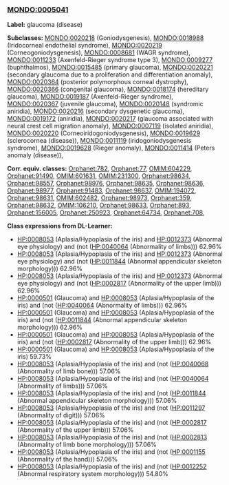 
### [MONDO:0005041](http://purl.obolibrary.org/obo/MONDO_0005041)
**Label:** glaucoma (disease)

**Subclasses:** [MONDO:0020218](http://purl.obolibrary.org/obo/MONDO_0020218) (Goniodysgenesis), [MONDO:0018988](http://purl.obolibrary.org/obo/MONDO_0018988) (Iridocorneal endothelial syndrome), [MONDO:0020219](http://purl.obolibrary.org/obo/MONDO_0020219) (Corneogoniodysgenesis), [MONDO:0008681](http://purl.obolibrary.org/obo/MONDO_0008681) (WAGR syndrome), [MONDO:0011233](http://purl.obolibrary.org/obo/MONDO_0011233) (Axenfeld-Rieger syndrome type 3), [MONDO:0009277](http://purl.obolibrary.org/obo/MONDO_0009277) (buphthalmos), [MONDO:0015485](http://purl.obolibrary.org/obo/MONDO_0015485) (primary glaucoma), [MONDO:0020221](http://purl.obolibrary.org/obo/MONDO_0020221) (secondary glaucoma due to a proliferation and differentiation anomaly), [MONDO:0020364](http://purl.obolibrary.org/obo/MONDO_0020364) (posterior polymorphous corneal dystrophy), [MONDO:0020366](http://purl.obolibrary.org/obo/MONDO_0020366) (congenital glaucoma), [MONDO:0018174](http://purl.obolibrary.org/obo/MONDO_0018174) (hereditary glaucoma), [MONDO:0019187](http://purl.obolibrary.org/obo/MONDO_0019187) (Axenfeld-Rieger syndrome), [MONDO:0020367](http://purl.obolibrary.org/obo/MONDO_0020367) (juvenile glaucoma), [MONDO:0020148](http://purl.obolibrary.org/obo/MONDO_0020148) (syndromic aniridia), [MONDO:0020216](http://purl.obolibrary.org/obo/MONDO_0020216) (secondary dysgenetic glaucoma), [MONDO:0019172](http://purl.obolibrary.org/obo/MONDO_0019172) (aniridia), [MONDO:0020217](http://purl.obolibrary.org/obo/MONDO_0020217) (glaucoma associated with neural crest cell migration anomaly), [MONDO:0007119](http://purl.obolibrary.org/obo/MONDO_0007119) (isolated aniridia), [MONDO:0020220](http://purl.obolibrary.org/obo/MONDO_0020220) (Corneoiridogoniodysgenesis), [MONDO:0019629](http://purl.obolibrary.org/obo/MONDO_0019629) (sclerocornea (disease)), [MONDO:0011119](http://purl.obolibrary.org/obo/MONDO_0011119) (iridogoniodysgenesis syndrome), [MONDO:0019628](http://purl.obolibrary.org/obo/MONDO_0019628) (Rieger anomaly), [MONDO:0011414](http://purl.obolibrary.org/obo/MONDO_0011414) (Peters anomaly (disease)), 

**Corr. equiv. classes:** [Orphanet:782](http://www.orpha.net/ORDO/Orphanet_782), [Orphanet:77](http://www.orpha.net/ORDO/Orphanet_77), [OMIM:604229](http://purl.obolibrary.org/obo/OMIM_604229), [Orphanet:91490](http://www.orpha.net/ORDO/Orphanet_91490), [OMIM:601631](http://purl.obolibrary.org/obo/OMIM_601631), [OMIM:231300](http://purl.obolibrary.org/obo/OMIM_231300), [Orphanet:98634](http://www.orpha.net/ORDO/Orphanet_98634), [Orphanet:98557](http://www.orpha.net/ORDO/Orphanet_98557), [Orphanet:98976](http://www.orpha.net/ORDO/Orphanet_98976), [Orphanet:98635](http://www.orpha.net/ORDO/Orphanet_98635), [Orphanet:98636](http://www.orpha.net/ORDO/Orphanet_98636), [Orphanet:98977](http://www.orpha.net/ORDO/Orphanet_98977), [Orphanet:91483](http://www.orpha.net/ORDO/Orphanet_91483), [Orphanet:98637](http://www.orpha.net/ORDO/Orphanet_98637), [OMIM:194072](http://purl.obolibrary.org/obo/OMIM_194072), [Orphanet:98631](http://www.orpha.net/ORDO/Orphanet_98631), [OMIM:602482](http://purl.obolibrary.org/obo/OMIM_602482), [Orphanet:98973](http://www.orpha.net/ORDO/Orphanet_98973), [Orphanet:359](http://www.orpha.net/ORDO/Orphanet_359), [Orphanet:98632](http://www.orpha.net/ORDO/Orphanet_98632), [OMIM:106210](http://purl.obolibrary.org/obo/OMIM_106210), [Orphanet:98633](http://www.orpha.net/ORDO/Orphanet_98633), [Orphanet:893](http://www.orpha.net/ORDO/Orphanet_893), [Orphanet:156005](http://www.orpha.net/ORDO/Orphanet_156005), [Orphanet:250923](http://www.orpha.net/ORDO/Orphanet_250923), [Orphanet:64734](http://www.orpha.net/ORDO/Orphanet_64734), [Orphanet:708](http://www.orpha.net/ORDO/Orphanet_708), 

**Class expressions from DL-Learner:**

- [HP:0008053](http://purl.obolibrary.org/obo/HP_0008053) (Aplasia/Hypoplasia of the iris) and [HP:0012373](http://purl.obolibrary.org/obo/HP_0012373) (Abnormal eye physiology) and (not ([HP:0040064](http://purl.obolibrary.org/obo/HP_0040064) (Abnormality of limbs))) 62.96%
- [HP:0008053](http://purl.obolibrary.org/obo/HP_0008053) (Aplasia/Hypoplasia of the iris) and [HP:0012373](http://purl.obolibrary.org/obo/HP_0012373) (Abnormal eye physiology) and (not ([HP:0011844](http://purl.obolibrary.org/obo/HP_0011844) (Abnormal appendicular skeleton morphology))) 62.96%
- [HP:0008053](http://purl.obolibrary.org/obo/HP_0008053) (Aplasia/Hypoplasia of the iris) and [HP:0012373](http://purl.obolibrary.org/obo/HP_0012373) (Abnormal eye physiology) and (not ([HP:0002817](http://purl.obolibrary.org/obo/HP_0002817) (Abnormality of the upper limb))) 62.96%
- [HP:0000501](http://purl.obolibrary.org/obo/HP_0000501) (Glaucoma) and [HP:0008053](http://purl.obolibrary.org/obo/HP_0008053) (Aplasia/Hypoplasia of the iris) and (not ([HP:0040064](http://purl.obolibrary.org/obo/HP_0040064) (Abnormality of limbs))) 62.96%
- [HP:0000501](http://purl.obolibrary.org/obo/HP_0000501) (Glaucoma) and [HP:0008053](http://purl.obolibrary.org/obo/HP_0008053) (Aplasia/Hypoplasia of the iris) and (not ([HP:0011844](http://purl.obolibrary.org/obo/HP_0011844) (Abnormal appendicular skeleton morphology))) 62.96%
- [HP:0000501](http://purl.obolibrary.org/obo/HP_0000501) (Glaucoma) and [HP:0008053](http://purl.obolibrary.org/obo/HP_0008053) (Aplasia/Hypoplasia of the iris) and (not ([HP:0002817](http://purl.obolibrary.org/obo/HP_0002817) (Abnormality of the upper limb))) 62.96%
- [HP:0000501](http://purl.obolibrary.org/obo/HP_0000501) (Glaucoma) and [HP:0008053](http://purl.obolibrary.org/obo/HP_0008053) (Aplasia/Hypoplasia of the iris) 59.73%
- [HP:0008053](http://purl.obolibrary.org/obo/HP_0008053) (Aplasia/Hypoplasia of the iris) and (not ([HP:0040068](http://purl.obolibrary.org/obo/HP_0040068) (Abnormality of limb bone))) 57.06%
- [HP:0008053](http://purl.obolibrary.org/obo/HP_0008053) (Aplasia/Hypoplasia of the iris) and (not ([HP:0040064](http://purl.obolibrary.org/obo/HP_0040064) (Abnormality of limbs))) 57.06%
- [HP:0008053](http://purl.obolibrary.org/obo/HP_0008053) (Aplasia/Hypoplasia of the iris) and (not ([HP:0011844](http://purl.obolibrary.org/obo/HP_0011844) (Abnormal appendicular skeleton morphology))) 57.06%
- [HP:0008053](http://purl.obolibrary.org/obo/HP_0008053) (Aplasia/Hypoplasia of the iris) and (not ([HP:0011297](http://purl.obolibrary.org/obo/HP_0011297) (Abnormality of digit))) 57.06%
- [HP:0008053](http://purl.obolibrary.org/obo/HP_0008053) (Aplasia/Hypoplasia of the iris) and (not ([HP:0002817](http://purl.obolibrary.org/obo/HP_0002817) (Abnormality of the upper limb))) 57.06%
- [HP:0008053](http://purl.obolibrary.org/obo/HP_0008053) (Aplasia/Hypoplasia of the iris) and (not ([HP:0002813](http://purl.obolibrary.org/obo/HP_0002813) (Abnormality of limb bone morphology))) 57.06%
- [HP:0008053](http://purl.obolibrary.org/obo/HP_0008053) (Aplasia/Hypoplasia of the iris) and (not ([HP:0001155](http://purl.obolibrary.org/obo/HP_0001155) (Abnormality of the hand))) 57.06%
- [HP:0008053](http://purl.obolibrary.org/obo/HP_0008053) (Aplasia/Hypoplasia of the iris) and (not ([HP:0012252](http://purl.obolibrary.org/obo/HP_0012252) (Abnormal respiratory system morphology))) 54.80%


